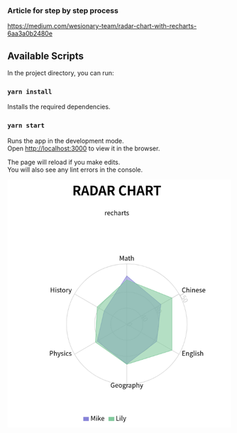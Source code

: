 ### Article for step by step process
https://medium.com/wesionary-team/radar-chart-with-recharts-6aa3a0b2480e

## Available Scripts

In the project directory, you can run:

### `yarn install`
Installs the required dependencies.

### `yarn start`

Runs the app in the development mode.<br />
Open [http://localhost:3000](http://localhost:3000) to view it in the browser.

The page will reload if you make edits.<br />
You will also see any lint errors in the console.

![alt text](./radar.png)





